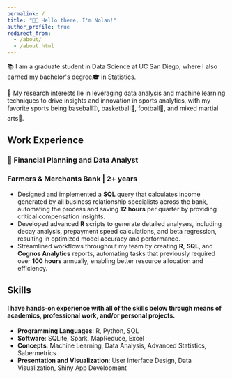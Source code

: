 ```yaml
---
permalink: /
title: "👋🏻 Hello there, I'm Nolan!"
author_profile: true
redirect_from: 
  - /about/
  - /about.html
---
```


📚 I am a graduate student in Data Science at UC San Diego, where I also earned my bachelor's degree🎓 in Statistics.

🔬 My research interests lie in leveraging data analysis and machine learning techniques to drive insights and innovation in sports analytics, with my favorite sports being baseball⚾, basketball🏀, football🏈, and mixed martial arts🥊.


## Work Experience
### 🏦 Financial Planning and Data Analyst
### Farmers & Merchants Bank | 2+ years

- Designed and implemented a **SQL** query that calculates income generated by all business relationship specialists across the bank, automating the process and saving **12 hours** per quarter by providing critical compensation insights.
- Developed advanced **R** scripts to generate detailed analyses, including decay analysis, prepayment speed calculations, and beta regression, resulting in optimized model accuracy and performance.
- Streamlined workflows throughout my team by creating **R**, **SQL**, and **Cognos Analytics** reports, automating tasks that previously required over **100 hours** annually, enabling better resource allocation and efficiency.


## Skills
#### I have hands-on experience with all of the skills below through means of academics, professional work, and/or personal projects.
- **Programming Languages**: R, Python, SQL
- **Software**: SQLite, Spark, MapReduce, Excel
- **Concepts**: Machine Learning, Data Analysis, Advanced Statistics, Sabermetrics
- **Presentation and Visualization**: User Interface Design, Data Visualization, Shiny App Development
